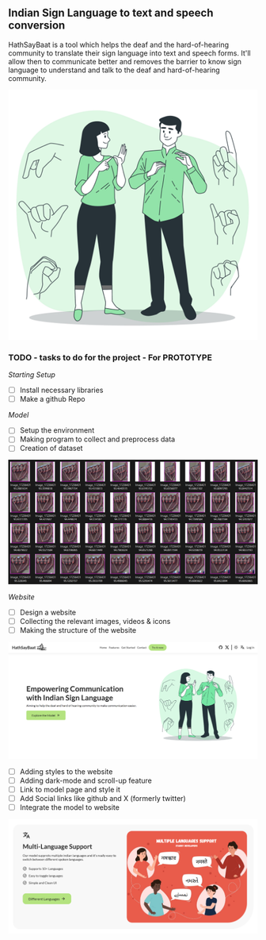 ## Indian Sign Language to text and speech conversion

HathSayBaat is a tool which helps the deaf and the hard-of-hearing community to translate their sign language into text and speech forms. It'll allow then to communicate better and removes the barrier to know sign language to understand and talk to the deaf and hard-of-hearing community.

![](./Prototype/assets/images/10100507.jpg)

### TODO - tasks to do for the project - For PROTOTYPE

_Starting Setup_

- [ ] Install necessary libraries
- [ ] Make a github Repo

_Model_

- [ ] Setup the environment
- [ ] Making program to collect and preprocess data
- [ ] Creation of dataset

![](./Prototype/assets/images/notes/dataset-example.png)

_Website_

- [ ] Design a website
- [ ] Collecting the relevant images, videos & icons
- [ ] Making the structure of the website

![](./Prototype/assets/images/notes/frontend-design.png)

- [ ] Adding styles to the website
- [ ] Adding dark-mode and scroll-up feature
- [ ] Link to model page and style it
- [ ] Add Social links like github and X (formerly twitter)
- [ ] Integrate the model to website

![](./Prototype/assets/images/notes/multi-language-support.png)
